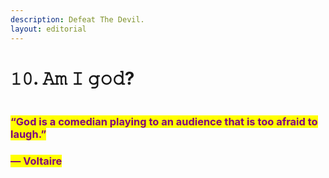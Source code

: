 ```yaml
---
description: Defeat The Devil.
layout: editorial
---
```


# 𝟷𝟶. 𝙰𝚖 𝙸 𝚐𝚘𝚍?

<figure><img src="../../../../../../.gitbook/assets/pexels-btgl-♡-18388078.jpg" alt=""><figcaption></figcaption></figure>

### <mark style="color:purple;">“God is a comedian playing to an audience that is too afraid to laugh.”</mark>&#x20;

### <mark style="color:purple;">― Voltaire</mark>
